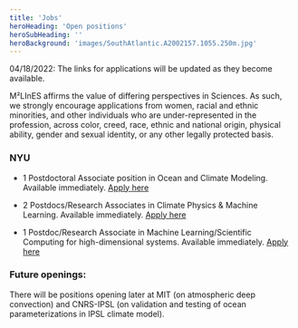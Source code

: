 ```yaml
---
title: 'Jobs'
heroHeading: 'Open positions'
heroSubHeading: ''
heroBackground: 'images/SouthAtlantic.A2002157.1055.250m.jpg'
---
```


04/18/2022: The links for applications will be updated as they become available. 

M²LInES affirms the value of differing perspectives in Sciences. As such, we strongly encourage applications from women, racial and ethnic minorities, and other individuals who are under-represented in the profession, across color, creed, race, ethnic and national origin, physical ability, gender and sexual identity, or any other legally protected basis. 

### NYU

* 1 Postdoctoral Associate position in Ocean and Climate Modeling. Available immediately. [Apply here](apply.interfolio.com/117150)

* 2 Postdocs/Research Associates in Climate Physics & Machine Learning. Available immediately. [Apply here](http://apply.interfolio.com/105690)

* 1 Postdoc/Research Associate in Machine Learning/Scientific Computing for high-dimensional systems. Available immediately. [Apply here](https://apply.interfolio.com/104868)


### Future openings:

There will be positions opening later at MIT (on atmospheric deep convection) and CNRS-IPSL (on validation and testing of ocean parameterizations in IPSL climate model).

